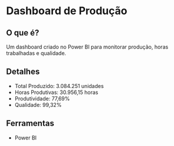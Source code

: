 # Dashboard de Produção
## O que é?
Um dashboard criado no Power BI para monitorar produção, horas trabalhadas e qualidade.

## Detalhes
- Total Produzido: 3.084.251 unidades
- Horas Produtivas: 30.956,15 horas
- Produtividade: 77,69%
- Qualidade: 99,32%

## Ferramentas
- Power BI
